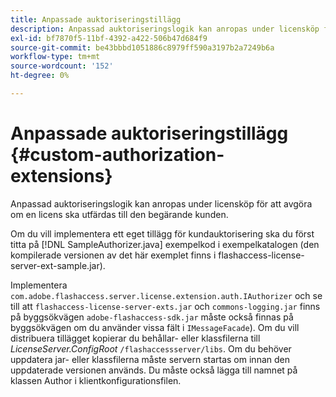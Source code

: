 ```yaml
---
title: Anpassade auktoriseringstillägg
description: Anpassad auktoriseringslogik kan anropas under licensköp för att avgöra om en licens ska utfärdas till den begärande kunden.
exl-id: bf7870f5-11bf-4392-a422-506b47d684f9
source-git-commit: be43bbbd1051886c8979ff590a3197b2a7249b6a
workflow-type: tm+mt
source-wordcount: '152'
ht-degree: 0%

---
```


# Anpassade auktoriseringstillägg {#custom-authorization-extensions}

Anpassad auktoriseringslogik kan anropas under licensköp för att avgöra om en licens ska utfärdas till den begärande kunden.

Om du vill implementera ett eget tillägg för kundauktorisering ska du först titta på [!DNL SampleAuthorizer.java] exempelkod i exempelkatalogen (den kompilerade versionen av det här exemplet finns i flashaccess-license-server-ext-sample.jar).

Implementera `com.adobe.flashaccess.server.license.extension.auth.IAuthorizer` och se till att `flashaccess-license-server-exts.jar` och `commons-logging.jar` finns på byggsökvägen `adobe-flashaccess-sdk.jar` måste också finnas på byggsökvägen om du använder vissa fält i `IMessageFacade`). Om du vill distribuera tillägget kopierar du behållar- eller klassfilerna till *LicenseServer.ConfigRoot* `/flashaccessserver/libs`. Om du behöver uppdatera jar- eller klassfilerna måste servern startas om innan den uppdaterade versionen används. Du måste också lägga till namnet på klassen Author i klientkonfigurationsfilen.
